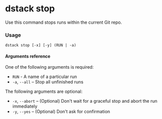 # dstack stop

Use this command stops runs within the current Git repo.

### Usage

```shell
dstack stop [-x] [-y] (RUN | -a)
```

#### Arguments reference

One of the following arguments is required:

- `RUN` - A name of a particular run
-  `-a`, `--all` – Stop all unfinished runs 

The following arguments are optional:

-  `-x`, `--abort` – (Optional) Don't wait for a graceful stop and abort the run immediately 
-  `-y`, `--yes` – (Optional) Don't ask for confirmation 
